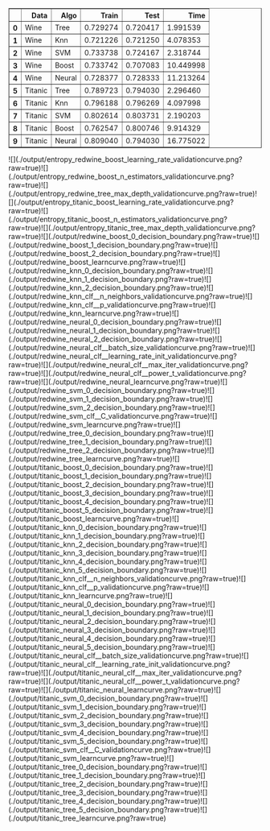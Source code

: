 <table border="1" class="dataframe">
  <thead>
    <tr style="text-align: right;">
      <th></th>
      <th>Data</th>
      <th>Algo</th>
      <th>Train</th>
      <th>Test</th>
      <th>Time</th>
    </tr>
  </thead>
  <tbody>
    <tr>
      <th>0</th>
      <td>Wine</td>
      <td>Tree</td>
      <td>0.729274</td>
      <td>0.720417</td>
      <td>1.991539</td>
    </tr>
    <tr>
      <th>1</th>
      <td>Wine</td>
      <td>Knn</td>
      <td>0.721226</td>
      <td>0.721250</td>
      <td>4.078353</td>
    </tr>
    <tr>
      <th>2</th>
      <td>Wine</td>
      <td>SVM</td>
      <td>0.733738</td>
      <td>0.724167</td>
      <td>2.318744</td>
    </tr>
    <tr>
      <th>3</th>
      <td>Wine</td>
      <td>Boost</td>
      <td>0.733742</td>
      <td>0.707083</td>
      <td>10.449998</td>
    </tr>
    <tr>
      <th>4</th>
      <td>Wine</td>
      <td>Neural</td>
      <td>0.728377</td>
      <td>0.728333</td>
      <td>11.213264</td>
    </tr>
    <tr>
      <th>5</th>
      <td>Titanic</td>
      <td>Tree</td>
      <td>0.789723</td>
      <td>0.794030</td>
      <td>2.296460</td>
    </tr>
    <tr>
      <th>6</th>
      <td>Titanic</td>
      <td>Knn</td>
      <td>0.796188</td>
      <td>0.796269</td>
      <td>4.097998</td>
    </tr>
    <tr>
      <th>7</th>
      <td>Titanic</td>
      <td>SVM</td>
      <td>0.802614</td>
      <td>0.803731</td>
      <td>2.190203</td>
    </tr>
    <tr>
      <th>8</th>
      <td>Titanic</td>
      <td>Boost</td>
      <td>0.762547</td>
      <td>0.800746</td>
      <td>9.914329</td>
    </tr>
    <tr>
      <th>9</th>
      <td>Titanic</td>
      <td>Neural</td>
      <td>0.809040</td>
      <td>0.794030</td>
      <td>16.775022</td>
    </tr>
  </tbody>
</table>![](./output/entropy_redwine_boost_learning_rate_validationcurve.png?raw=true)![](./output/entropy_redwine_boost_n_estimators_validationcurve.png?raw=true)![](./output/entropy_redwine_tree_max_depth_validationcurve.png?raw=true)![](./output/entropy_titanic_boost_learning_rate_validationcurve.png?raw=true)![](./output/entropy_titanic_boost_n_estimators_validationcurve.png?raw=true)![](./output/entropy_titanic_tree_max_depth_validationcurve.png?raw=true)![](./output/redwine_boost_0_decision_boundary.png?raw=true)![](./output/redwine_boost_1_decision_boundary.png?raw=true)![](./output/redwine_boost_2_decision_boundary.png?raw=true)![](./output/redwine_boost_learncurve.png?raw=true)![](./output/redwine_knn_0_decision_boundary.png?raw=true)![](./output/redwine_knn_1_decision_boundary.png?raw=true)![](./output/redwine_knn_2_decision_boundary.png?raw=true)![](./output/redwine_knn_clf__n_neighbors_validationcurve.png?raw=true)![](./output/redwine_knn_clf__p_validationcurve.png?raw=true)![](./output/redwine_knn_learncurve.png?raw=true)![](./output/redwine_neural_0_decision_boundary.png?raw=true)![](./output/redwine_neural_1_decision_boundary.png?raw=true)![](./output/redwine_neural_2_decision_boundary.png?raw=true)![](./output/redwine_neural_clf__batch_size_validationcurve.png?raw=true)![](./output/redwine_neural_clf__learning_rate_init_validationcurve.png?raw=true)![](./output/redwine_neural_clf__max_iter_validationcurve.png?raw=true)![](./output/redwine_neural_clf__power_t_validationcurve.png?raw=true)![](./output/redwine_neural_learncurve.png?raw=true)![](./output/redwine_svm_0_decision_boundary.png?raw=true)![](./output/redwine_svm_1_decision_boundary.png?raw=true)![](./output/redwine_svm_2_decision_boundary.png?raw=true)![](./output/redwine_svm_clf__C_validationcurve.png?raw=true)![](./output/redwine_svm_learncurve.png?raw=true)![](./output/redwine_tree_0_decision_boundary.png?raw=true)![](./output/redwine_tree_1_decision_boundary.png?raw=true)![](./output/redwine_tree_2_decision_boundary.png?raw=true)![](./output/redwine_tree_learncurve.png?raw=true)![](./output/titanic_boost_0_decision_boundary.png?raw=true)![](./output/titanic_boost_1_decision_boundary.png?raw=true)![](./output/titanic_boost_2_decision_boundary.png?raw=true)![](./output/titanic_boost_3_decision_boundary.png?raw=true)![](./output/titanic_boost_4_decision_boundary.png?raw=true)![](./output/titanic_boost_5_decision_boundary.png?raw=true)![](./output/titanic_boost_learncurve.png?raw=true)![](./output/titanic_knn_0_decision_boundary.png?raw=true)![](./output/titanic_knn_1_decision_boundary.png?raw=true)![](./output/titanic_knn_2_decision_boundary.png?raw=true)![](./output/titanic_knn_3_decision_boundary.png?raw=true)![](./output/titanic_knn_4_decision_boundary.png?raw=true)![](./output/titanic_knn_5_decision_boundary.png?raw=true)![](./output/titanic_knn_clf__n_neighbors_validationcurve.png?raw=true)![](./output/titanic_knn_clf__p_validationcurve.png?raw=true)![](./output/titanic_knn_learncurve.png?raw=true)![](./output/titanic_neural_0_decision_boundary.png?raw=true)![](./output/titanic_neural_1_decision_boundary.png?raw=true)![](./output/titanic_neural_2_decision_boundary.png?raw=true)![](./output/titanic_neural_3_decision_boundary.png?raw=true)![](./output/titanic_neural_4_decision_boundary.png?raw=true)![](./output/titanic_neural_5_decision_boundary.png?raw=true)![](./output/titanic_neural_clf__batch_size_validationcurve.png?raw=true)![](./output/titanic_neural_clf__learning_rate_init_validationcurve.png?raw=true)![](./output/titanic_neural_clf__max_iter_validationcurve.png?raw=true)![](./output/titanic_neural_clf__power_t_validationcurve.png?raw=true)![](./output/titanic_neural_learncurve.png?raw=true)![](./output/titanic_svm_0_decision_boundary.png?raw=true)![](./output/titanic_svm_1_decision_boundary.png?raw=true)![](./output/titanic_svm_2_decision_boundary.png?raw=true)![](./output/titanic_svm_3_decision_boundary.png?raw=true)![](./output/titanic_svm_4_decision_boundary.png?raw=true)![](./output/titanic_svm_5_decision_boundary.png?raw=true)![](./output/titanic_svm_clf__C_validationcurve.png?raw=true)![](./output/titanic_svm_learncurve.png?raw=true)![](./output/titanic_tree_0_decision_boundary.png?raw=true)![](./output/titanic_tree_1_decision_boundary.png?raw=true)![](./output/titanic_tree_2_decision_boundary.png?raw=true)![](./output/titanic_tree_3_decision_boundary.png?raw=true)![](./output/titanic_tree_4_decision_boundary.png?raw=true)![](./output/titanic_tree_5_decision_boundary.png?raw=true)![](./output/titanic_tree_learncurve.png?raw=true)